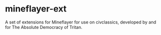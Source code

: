 # mineflayer-ext

A set of extensions for Mineflayer for use on civclassics, developed by and for The Absolute Democracy of Tritan.